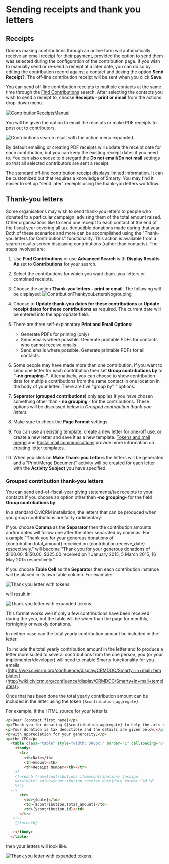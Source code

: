 # Sending receipts and thank you letters

## Receipts

Donors making contributions through an online form will automatically
receive an email receipt for their payment, provided the option to send
them was selected during the configuration of the contribution page. If
you wish to manually send or re-send a receipt at a later date, you can
do so by editing the contribution record against a contact and
ticking the option **Send Receipt?**. The off-line contribution receipt will be
sent when you click **Save**.

You can send off-line contribution receipts to multiple contacts at the same
time through the [Find Contributions](finding-and-viewing-contributions.md)
search. After selecting the contacts you wish to send a receipt to, choose
**Receipts - print or email** from the actions drop-down menu.

![ContributionReceiptsManual](../img/civicontribute-receipts-manual.png)

You will be given the option to email the receipts or make PDF receipts
to post out to contributors.

![Contributions search result with the action menu expanded.](../img/Print_contribution_receipt_options.png)

By default emailing or creating PDF receipts will update the receipt
date for each contribution, but you can keep the existing receipt dates
if you need to. You can also choose to disregard the **Do not email/Do
not mail** settings so that all selected contributors are sent a receipt.

The standard off-line contribution receipt displays limited information. It can
be customized but that requires a knowledge of Smarty. You may find it easier
to set up "send later" receipts using the thank-you letters workflow.

## Thank-you letters

Some organisations may wish to send thank-you letters to people who
donated to a particular campaign, advising them of the total amount
raised. Other organisations like to send one receipt to each contact at
the end of the fiscal year covering all tax-deductible donations made
during that year. Both of these scenarios and more can be accomplished
using the "Thank-you letters for Contributions" functionality. This
action is available from a search results screen displaying
contributions (rather than contacts). The steps involved are:

1.  Use **Find Contributions** or use **Advanced Search** with **Display
    Results As** set to **Contributions** for your search.
2.  Select the contributions for which you want thank-you letters or
    combined receipts.
3.  Choose the action **Thank-you letters - print or email**. The
    following will be displayed:
    ![ContributionThankyouLettersNogrouping](../img/civicontribute-thank-you-letters-no-grouping.png)
4.  Choose to **Update thank-you dates for these contributions** or
    **Update receipt dates for these contributions** as required. The
    current date will be entered into the appropriate field.
    
5.  There are three self-explanatory **Print and Email Options**:
    -   Generate PDFs for printing (only)
    -   Send emails where possible. Generate printable PDFs for contacts
        who cannot receive emails
    -   Send emails where possible. Generate printable PDFs for all
        contacts.

6.  Some people may have made more than one contribution. If you want
    to send one letter for each contribution then set **Group
    contributions by** to **"-no grouping-"**. Alternatively, you can
    choose to show contribution data for multiple contributions from the
    same contact in one location in the body of your letter. There are
    five "group by" " options.
7.  **Separator (grouped contributions)** only applies if you have
    chosen something other than **- no grouping -** for the
    contributions. These options will be discussed below in *Grouped contribution thank-you letters*.
8.  Make sure to check the **Page Format** settings.
9.  You can use an existing template, create a new letter for one-off
    use, or create a new letter and save it as a new template.
    [Tokens and mail merge](../common-workflows/tokens-and-mail-merge.md) and
    [Postal mail communications](../common-workflows/postal-mail-communications.md)
    provide more information on creating letter templates.
10. When you click on **Make Thank-you Letters** the letters will be
    generated and a "Print/Merge Document" activity will be created for each
    letter with the **Activity Subject** you have specified.

### Grouped contribution thank-you letters

You can send end-of-fiscal-year giving statements/tax receipts to your contacts
 if you choose an option other than **-no grouping-** for the field
 **Group contributions by**.

In a standard CiviCRM installation, the letters that can be produced
when you group contributions are fairly rudimentary.

If you choose **Comma** as the **Separator** then the contribution
amounts and/or dates will follow one after the other separated by
commas. For example "Thank you for your generous donations of
{contribution.total_amount} received on {contribution.receive_date}
respectively." will become "Thank you for your generous donations of
$100.00, $150.00, $325.00 received on 1 January 2015, 5 March 2015,
16 May 2015 respectively."

If you choose **Table Cell** as the **Separator** then each contribution
instance will be placed in its own table column. For example:

![Thank you letter with tokens.](../img/thank_you_letters_as_table_template.png)

will result in:

![Thank you letter with expanded tokens.](../img/thank_you_letters_as_table_1.png)

This format works well if only a few contributions have been received
during the year, but the table will be wider than the page for monthly,
fortnightly or weekly donations.

In neither case can the total yearly contribution amount be included in
the letter.

To include the total yearly contribution amount in the letter and to
produce a letter more suited to several contributions from the one
person, you (or your implementer/developer) will need to enable Smarty
functionality for you emails
([http://wiki.civicrm.org/confluence/display/CRMDOC/Smarty+in+mail+templates](http://wiki.civicrm.org/confluence/display/CRMDOC/Smarty+in+mail+templates)).

Once that has been done the total yearly contribution amount can be
included in the letter using the token `{$contribution_aggregate}`.

For example, if the HTML source for your letter is:

```html
<p>Dear {contact.first_name}</p>
<p>Thank you for donating ${$contribution_aggregate} to help the arts during the 2014 financial year</p>
<p>Your donation is tax deductible and the details are given below.</p>
<p>with appreciation for your generosity,</p>
<p>the CEO</p>
  <table class="table" style="width: 500px;" border="1" cellspacing="0" cellpadding="2" align="left">
    <tbody>
      <tr>
        <th>Date</th>
        <th>Amount</th>
        <th>Receipt Number</th></tr>
    <!--
    {foreach from=$contributions item=contribution} {assign
    var="date" value=$contribution.receive_date|date_format:"%d %B
    %Y"}
  -->
      <tr>
        <td>{$date}</td>
        <td>{$contribution.total_amount}</td>
        <td>{$contribution.id}</td>
      </tr>
   <!--
    {/foreach}

 --></tbody>
  </table>
```
then your letters will look like:

![Thank you letter with expanded tokens.](../img/thank_you_letters_as_with_smarty_enabled_2.png)

